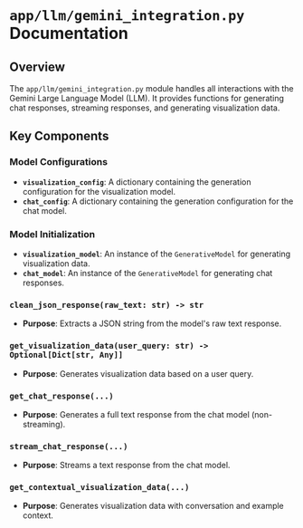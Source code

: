 # `app/llm/gemini_integration.py` Documentation

## Overview

The `app/llm/gemini_integration.py` module handles all interactions with the Gemini Large Language Model (LLM). It provides functions for generating chat responses, streaming responses, and generating visualization data.

## Key Components

### Model Configurations
- **`visualization_config`**: A dictionary containing the generation configuration for the visualization model.
- **`chat_config`**: A dictionary containing the generation configuration for the chat model.

### Model Initialization
- **`visualization_model`**: An instance of the `GenerativeModel` for generating visualization data.
- **`chat_model`**: An instance of the `GenerativeModel` for generating chat responses.

### `clean_json_response(raw_text: str) -> str`
- **Purpose**: Extracts a JSON string from the model's raw text response.

### `get_visualization_data(user_query: str) -> Optional[Dict[str, Any]]`
- **Purpose**: Generates visualization data based on a user query.

### `get_chat_response(...)`
- **Purpose**: Generates a full text response from the chat model (non-streaming).

### `stream_chat_response(...)`
- **Purpose**: Streams a text response from the chat model.

### `get_contextual_visualization_data(...)`
- **Purpose**: Generates visualization data with conversation and example context.
